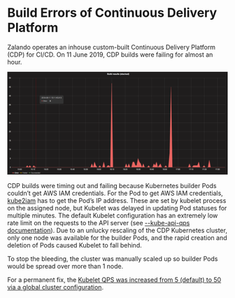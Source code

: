 # Build Errors of Continuous Delivery Platform

Zalando operates an inhouse custom-built Continuous Delivery Platform (CDP) for CI/CD. On 11 June 2019, CDP builds were failing for almost an hour.

![CDP Build Errors](images/jun-2019-kubelet-qps/build-errors.png)

CDP builds were timing out and failing because Kubernetes builder Pods couldn’t get AWS IAM credentials.
For the Pod to get AWS IAM credentials, [kube2iam](https://github.com/jtblin/kube2iam) has to get the Pod’s IP address. These are set by kubelet process on the assigned node, but Kubelet was delayed in updating Pod statuses for multiple minutes.
The default Kubelet configuration has an extremely low rate limit on the requests to the API server (see [--kube-api-qps documentation](https://kubernetes.io/docs/reference/command-line-tools-reference/kubelet/)).
Due to an unlucky rescaling of the CDP Kubernetes cluster,
only one node was available for the builder Pods, and the rapid creation and deletion of Pods caused Kubelet to fall behind.

To stop the bleeding, the cluster was manually scaled up so builder Pods would be spread over more than 1 node.

For a permanent fix, the [Kubelet QPS was increased from 5 (default) to 50 via a global cluster configuration](https://github.com/zalando-incubator/kubernetes-on-aws/pull/2247).
